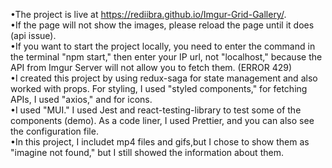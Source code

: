 •The project is live at https://rediibra.github.io/Imgur-Grid-Gallery/. <br>
•If the page will not show the images, please reload the page until it does (api issue).<br>
•If you want to start the project locally, you need to enter the command in the terminal "npm start," then enter your IP url, not "localhost," because the API from Imgur Server will not allow you to fetch them. (ERROR 429)<br>
•I created this project by using redux-saga for state management and also worked with props. For styling, I used "styled components," for fetching APIs, I used "axios," and for icons.<br> •I used "MUI." I used Jest and react-testing-library to test some of the components (demo). As a code liner, I used Prettier, and you can also see the configuration file.<br>•In this project, I includet mp4 files and gifs,but I chose to show them as "imagine not found," but I still showed the information about them.
